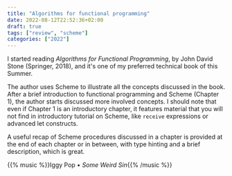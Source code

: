```yaml
---
title: "Algorithms for functional programming"
date: 2022-08-12T22:52:36+02:00
draft: true
tags: ["review", "scheme"]
categories: ["2022"]
---
```


I started reading _Algorithms for Functional Programming_, by John David Stone (Springer, 2018), and it's one of my preferred technical book of this Summer.

The author uses Scheme to illustrate all the concepts discussed in the book. After a brief introduction to functional programming and Scheme (Chapter 1), the author starts discussed more involved concepts. I should note that even if Chapter 1 is an introductory chapter, it features material that you will not find in introductory tutorial on Scheme, like `receive` expressions or advanced let constructs.

A useful recap of Scheme procedures discussed in a chapter is provided at the end of each chapter or in between, with type hinting and a brief description, which is great.

{{% music %}}Iggy Pop • _Some Weird Sin_{{% /music %}}
